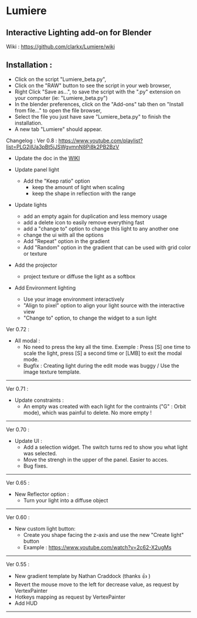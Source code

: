 # Lumiere

## Interactive Lighting add-on for Blender 
Wiki : https://github.com/clarkx/Lumiere/wiki

## Installation :
- Click on the script "Lumiere_beta.py",
- Click on the "RAW" button to see the script in your web browser,
- Right Click "Save as...", to save the script with the ".py" extension on your computer (ie: "Lumiere_beta.py")
- In the blender preferences, click on the "Add-ons" tab then on "Install from file..." to open the file browser,
- Select the file you just have save "Lumiere_beta.py" to finish the installation.
- A new tab "Lumiere" should appear.


Changelog :
Ver 0.8 : https://www.youtube.com/playlist?list=PLG2jIUa3pBt5jJSWgvmnN8Pi8k2PB2BzV
- Update the doc in the [WIKI](https://github.com/clarkx/Lumiere/wiki#lumiere)
- Update panel light 
  - Add the "Keep ratio" option 
    - keep the amount of light when scaling
    - keep the shape in reflection with the range
- Update lights 
  - add an empty again for duplication and less memory usage
  - add a delete icon to easily remove everything fast
  - add a "change to" option to change this light to any another one
  - change the ui with all the options
  - Add "Repeat" option in the gradient
  - Add "Random" option in the gradient that can be used with grid color or texture
  
- Add the projector
  - project texture or diffuse the light as a softbox
- Add Environment lighting
  - Use your image environment interactively
  - "Align to pixel" option to align your light source with the interactive view
  - "Change to" option, to change the widget to a sun light

Ver 0.72 :
- All modal :
  - No need to press the key all the time. Exemple : Press [S] one time to scale the light, press [S] a second time or [LMB] to exit the modal mode.
  - Bugfix : Creating light during the edit mode was buggy / Use the image texture template.

****
Ver 0.71 :
- Update constraints :
  - An empty was created with each light for the contraints ("G" : Orbit mode), which was painful to delete. No more empty !

****
Ver 0.70 :
- Update UI :
  - Add a selection widget. The switch turns red to show you what light was selected.
  - Move the strengh in the upper of the panel. Easier to acces.
  - Bug fixes.

****
Ver 0.65 :
- New Reflector option : 
  - Turn your light into a diffuse object
 
****
Ver 0.60 :
- New custom light button:
  - Create you shape facing the z-axis and use the new "Create light" button
  - Example : https://www.youtube.com/watch?v=2c62-X2ugMs

****
Ver 0.55 :
- New gradient template by Nathan Craddock (thanks :+1: )
- Revert the mouse move to the left for decrease value, as request by VertexPainter
- Hotkeys mapping as request by VertexPainter
- Add HUD

****
